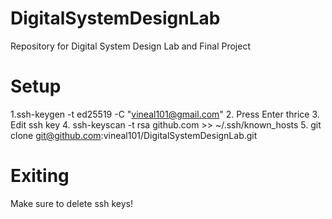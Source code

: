 # DigitalSystemDesignLab
Repository for Digital System Design Lab and Final Project 

# Setup
1.ssh-keygen -t ed25519 -C "vineal101@gmail.com"
2. Press Enter thrice
3. Edit ssh key
4. ssh-keyscan -t rsa github.com >> ~/.ssh/known_hosts
5. git clone git@github.com:vineal101/DigitalSystemDesignLab.git

# Exiting
Make sure to delete ssh keys!

